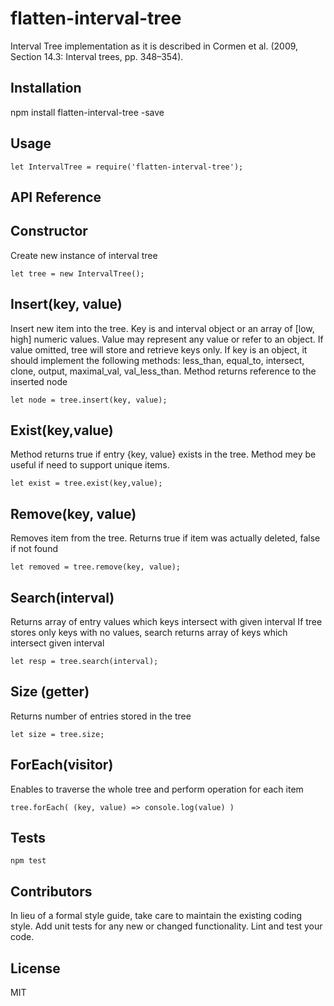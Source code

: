 # flatten-interval-tree
Interval Tree implementation as it is described in Cormen et al. (2009, Section 14.3: Interval trees, pp. 348–354).

## Installation
npm install flatten-interval-tree -save

## Usage

    let IntervalTree = require('flatten-interval-tree');

## API Reference

## Constructor
Create new instance of interval tree

    let tree = new IntervalTree();

## Insert(key, value)
Insert new item into the tree. Key is and interval object or an array of [low, high] numeric values.
Value may represent any value or refer to an object. If value omitted, tree will store and retrieve keys only.
If key is an object, it should implement the following methods: less_than, equal_to, intersect,
clone, output, maximal_val, val_less_than.
Method returns reference to the inserted node

    let node = tree.insert(key, value);

## Exist(key,value)
Method returns true if entry {key, value} exists in the tree.
Method mey be useful if need to support unique items.

    let exist = tree.exist(key,value);

## Remove(key, value)
Removes item from the tree. Returns true if item was actually deleted, false if not found

    let removed = tree.remove(key, value);

## Search(interval)
Returns array of entry values which keys intersect with given interval
If tree stores only keys with no values, search returns array of keys which intersect given interval

    let resp = tree.search(interval);

## Size (getter)
Returns number of entries stored in the tree

    let size = tree.size;

## ForEach(visitor)
Enables to traverse the whole tree and perform operation for each item

    tree.forEach( (key, value) => console.log(value) )

## Tests

    npm test

## Contributors

In lieu of a formal style guide, take care to maintain the existing coding style. Add unit tests for any new or changed functionality. Lint and test your code.

## License

MIT


